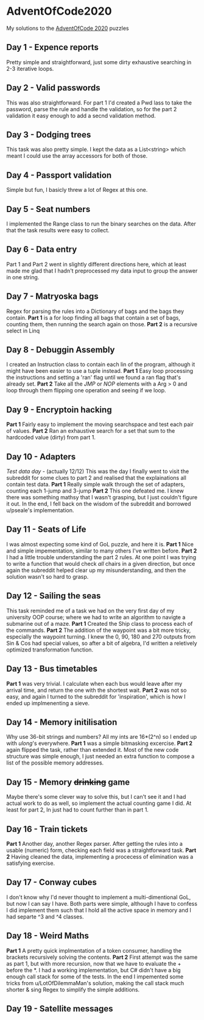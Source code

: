 # AdventOfCode2020
My solutions to the [AdventOfCode 2020](https://adventofcode.com/2020) puzzles
## Day 1 - Expence reports
Pretty simple and straightforward, just some dirty exhaustive searching in 2-3 iterative loops.
## Day 2 - Valid passwords
This was also straightforward. For part 1 I'd created a Pwd lass to take the password, parse the rule and handle the validation, so for the part 2 validation it easy enough to add a secnd validation method.
## Day 3 - Dodging trees
This task was also pretty simple. I kept the data as a List\<string\> which meant I could use the array accessors for both of those.
## Day 4 - Passport validation
Simple but fun, I basicly threw a lot of Regex at this one.
## Day 5 - Seat numbers
I implemented the Range class to run the binary searches on the data. After that the task results were easy to collect.
## Day 6 - Data entry
Part 1 and Part 2 went in slightly different directions here, which at least made me glad that I hadn't preprocessed my data input to group the answer in one string.
## Day 7 - Matryoska bags
Regex for parsing the rules into a Dictionary of bags and the bags they contain.
**Part 1** is a for loop finding all bags that contain a set of bags, counting them, then running the search again on those.
**Part 2** is a recursive select in Linq
## Day 8 - Debuggin Assembly
I created an Instruction class to contain each lin of the program, although it might have been easier to use a tuple instead.
**Part 1** Easy loop processing the instructions and setting a 'ran' flag until we found a ran flag that's already set.
**Part 2** Take all the *JMP* or *NOP* elements with a Arg > 0 and loop through them flipping one operation and seeing if we loop.
## Day 9 - Encryptoin hacking
**Part 1** Fairly easy to implement the moving searchspace and test each pair of values.
**Part 2** Ran an exhaustive search for a set that sum to the hardcoded value (dirty) from part 1.
## Day 10 - Adapters
*Test data day* - (actually 12/12) This was the day I finally went to visit the subreddit for some clues to part 2 and realised that the explainations all contain test data.
**Part 1** Really simple walk through the set of adapters, counting each 1-jump and 3-jump
**Part 2** This one defeated me. I knew there was something mathsy that I wasn't grasping, but I just couldn't figure it out. In the end, I fell back on the wisdom of the subreddit and borrowed u/pseale's implementation.
## Day 11 - Seats of Life
I was almost expecting some kind of GoL puzzle, and here it is.
**Part 1** Nice and simple impementation, similar to many others I've written before.
**Part 2** I had a little trouble understanding the part 2 rules. At one point I was trying to write a function that would check *all* chairs in a given direction, but once again the subreddit helped clear up my misunderstanding, and then the solution wasn't so hard to grasp.
## Day 12 - Sailing the seas
This task reminded me of a task we had on the very first day of my university OOP course; where we had to write an algorithm to navigte a submarine out of a maze.
**Part 1** Created the Ship class to process each of the commands.
**Part 2** The addition of the waypoint was a bit more tricky, especially the waypoint turning. I knew the 0, 90, 180 and 270 outputs from Sin & Cos had special values, so after a bit of algebra, I'd written a reletively optimized transformation function.
## Day 13 - Bus timetables
**Part 1** was very trivial. I calculate when each bus would leave after my arrival time, and return the one with the shortest wait.
**Part 2** was not so easy, and again I turned to the subreddit for 'inspiration', which is how I ended up implmenenting a sieve.
## Day 14 - Memory initilisation
Why use 36-bit strings and numbers? All my ints are 16\*(2^n) so I ended up with *ulong*'s everywhere.
**Part 1** was a simple bitmasking excercise.
**Part 2** again flipped the task, rather than extended it. Most of the new code structure was simple enough, I just needed an extra function to compose a list of the possible memory addresses.
## Day 15 - Memory ~~drinking~~ game
Maybe there's some clever way to solve this, but I can't see it and I had actual work to do as well, so implement the actual counting game I did. At least for part 2, In just had to count further than in part 1.
## Day 16 - Train tickets
**Part 1** Another day, another Regex parser. After getting the rules into a usable (numeric) form, checking each field was a straightforward task. 
**Part 2** Having cleaned the data, implementing a procecess of elimination was a satisfying exercise. 
## Day 17 - Conway cubes
I don't know why I'd never thought to implement a multi-dimentional GoL, but now I can say I have. Both parts were simple, although I have to confess I did implement them such that I hold all the active space in memory and I had separte ^3 and ^4 classes.
## Day 18 - Weird Maths
**Part 1** A pretty quick implmentation of a token consumer, handling the brackets recursively solving the contents.
**Part 2** First attempt was the same as part 1, but with more recursion, now that we have to evaluate the + before the \*. I had a working implementation, but C# didn't have a big enough call stack for some of the tests. In the end I impemented some tricks from u/LotOfDilemmaMan's solution, making the call stack much shorter & sing Regex to simplify the simple additions.
## Day 19 - Satellite messages
